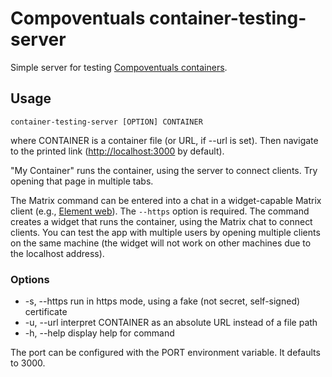 # Compoventuals container-testing-server

Simple server for testing [Compoventuals containers](TODO).

## Usage

`container-testing-server [OPTION] CONTAINER`

where CONTAINER is a container file (or URL, if --url is set). Then navigate to the printed link ([http://localhost:3000](http://localhost:3000) by default).

"My Container" runs the container, using the server to connect clients. Try opening that page in multiple tabs.

The Matrix command can be entered into a chat in a widget-capable Matrix client (e.g., [Element web](https://app.element.io/)). The `--https` option is required. The command creates a widget that runs the container, using the Matrix chat to connect clients. You can test the app with multiple users by opening multiple clients on the same machine (the widget will not work on other machines due to the localhost address).

### Options

- -s, --https run in https mode, using a fake (not secret, self-signed) certificate
- -u, --url interpret CONTAINER as an absolute URL instead of a file path
- -h, --help display help for command

The port can be configured with the PORT environment variable. It defaults to 3000.
